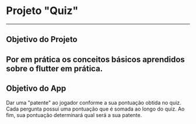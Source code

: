
# Projeto "Quiz"
---
## Objetivo do Projeto

Por em prática os conceitos básicos aprendidos sobre o flutter em prática.
---
## Objetivo do App

Dar uma "patente" ao jogador conforme a sua pontuação obtida no quiz.
 Cada pergunta possui uma pontuação que é somada ao longo do quiz. Ao fim, sua pontuação
 determinará qual será a sua patente.
